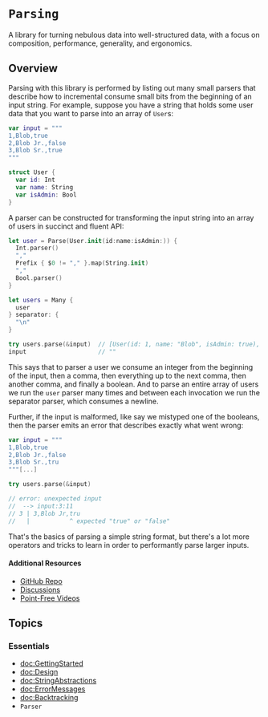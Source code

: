 # ``Parsing``

A library for turning nebulous data into well-structured data, with a focus on composition, performance, generality, and ergonomics.

## Overview

Parsing with this library is performed by listing out many small parsers that describe how to incremental consume small bits from the beginning of an input string. For example, suppose you have a string that holds some user data that you want to parse into an array of `User`s:

```swift
var input = """
1,Blob,true
2,Blob Jr.,false
3,Blob Sr.,true
"""

struct User {
  var id: Int
  var name: String
  var isAdmin: Bool
}
```

A parser can be constructed for transforming the input string into an array of users in succinct and fluent API:

```swift
let user = Parse(User.init(id:name:isAdmin:)) {
  Int.parser()
  ","
  Prefix { $0 != "," }.map(String.init)
  ","
  Bool.parser()
}

let users = Many {
  user
} separator: {
  "\n"
}

try users.parse(&input)  // [User(id: 1, name: "Blob", isAdmin: true), ...]
input                    // ""
```

This says that to parser a user we consume an integer from the beginning of the input, then a comma, then everything up to the next comma, then another comma, and finally a boolean. And to parse an entire array of users we run the `user` parser many times and between each invocation we run the separator parser, which consumes a newline.

Further, if the input is malformed, like say we mistyped one of the booleans, then the parser emits an error that describes exactly what went wrong:

```swift
var input = """
1,Blob,true
2,Blob Jr.,false
3,Blob Sr.,tru
"""[...]

try users.parse(&input)

// error: unexpected input
//  --> input:3:11
// 3 | 3,Blob Jr,tru
//   |           ^ expected "true" or "false"
```

That's the basics of parsing a simple string format, but there's a lot more operators and tricks to learn in order to performantly parse larger inputs.

#### Additional Resources

- [GitHub Repo](https://github.com/pointfreeco/swift-parsing/)
- [Discussions](https://github.com/pointfreeco/swift-parsing/discussions)
- [Point-Free Videos](https://www.pointfree.co/collections/parsing)

## Topics

### Essentials

* <doc:GettingStarted>
* <doc:Design>
* <doc:StringAbstractions>
* <doc:ErrorMessages>
* <doc:Backtracking>
* ``Parser``
